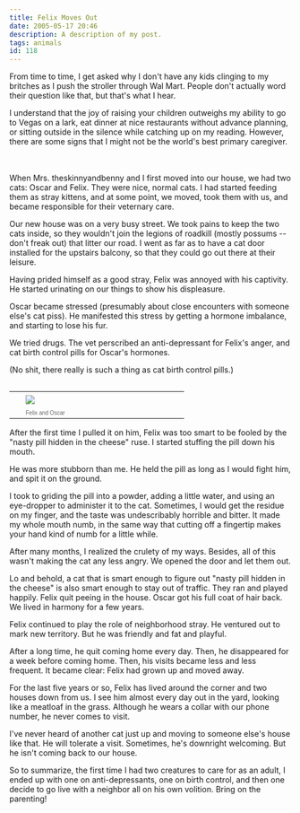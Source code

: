 ```yaml
---
title: Felix Moves Out
date: 2005-05-17 20:46
description: A description of my post.
tags: animals
id: 118
---
```

From time to time, I get asked why I don't have any kids clinging to my britches as I push the stroller through Wal Mart.  People don't actually word their question like that, but that's what I hear.

I understand that the joy of raising your children outweighs my ability to go to Vegas on a lark, eat dinner at nice restaurants without advance planning, or sitting outside in the silence while catching up on my reading.  However, there are some signs that I might not be the world's best primary caregiver.

<span class="spanEndPreview">&nbsp;</span><br /><br />When Mrs. theskinnyandbenny and I first moved into our house, we had two cats:  Oscar and Felix.  They were nice, normal cats.  I had started feeding them as stray kittens, and at some point, we moved, took them with us, and became responsible for their veternary care.

Our new house was on a very busy street.  We took pains to keep the two cats inside, so they wouldn't join the legions of roadkill (mostly possums -- don't freak out) that litter our road.  I went as far as to have a cat door installed for the upstairs balcony, so that they could go out there at their leisure.

Having prided himself as a good stray, Felix was annoyed with his captivity.  He started urinating on our things to show his displeasure.

Oscar became stressed (presumably about close encounters with someone else's cat piss).  He manifested this stress by getting a hormone imbalance, and starting to lose his fur.

We tried drugs.  The vet perscribed an anti-depressant for Felix's anger, and cat birth control pills for Oscar's hormones.  

(No shit, there really is such a thing as cat birth control pills.)

<table cellpadding=0 cellspacing=0 border=0 align=right><tr><td width=5 rowspan=2><spacer type=block width=5 height=1></spacer></td><td width=275><img src="/img/oscarFelix.jpg" aborder=0 vspace=4/></td></tr><tr><td width=275><font face="verdana, arial, geneva" size=1 color=#666666><b></b>Felix and Oscar</font></td></tr></table>

After the first time I pulled it on him, Felix was too smart to be fooled by the "nasty pill hidden in the cheese" ruse.  I started stuffing the pill down his mouth.

He was more stubborn than me.  He held the pill as long as I would fight him, and spit it on the ground.

I took to griding the pill into a powder, adding a little water, and using an eye-dropper to administer it to the cat.  Sometimes, I would get the residue on my finger, and the taste was undescribably horrible and bitter.  It made my whole mouth numb, in the same way that cutting off a fingertip makes your hand kind of numb for a little while.

After many months, I realized the crulety of my ways.  Besides, all of this wasn't making the cat any less angry.  We opened the door and let them out.

Lo and behold, a cat that is smart enough to figure out "nasty pill hidden in the cheese" is also smart enough to stay out of traffic.  They ran and played happily.  Felix quit peeing in the house.  Oscar got his full coat of hair back.  We lived in harmony for a few years.

Felix continued to play the role of neighborhood stray.  He ventured out to mark new territory.  But he was friendly and fat and playful.

After a long time, he quit coming home every day.  Then, he disappeared for a week before coming home.  Then, his visits became less and less frequent.  It became clear:  Felix had grown up and moved away.

For the last five years or so, Felix has lived around the corner and two houses down from us.  I see him almost every day out in the yard, looking like a meatloaf in the grass.  Although he wears a collar with our phone number, he never comes to visit.

I've never heard of another cat just up and moving to someone else's house like that.  He will tolerate a visit.  Sometimes, he's downright welcoming.  But he isn't coming back to our house.

So to summarize, the first time I had two creatures to care for as an adult, I ended up with one on anti-depressants, one on birth control, and then one decide to go live with a neighbor all on his own volition.  Bring on the parenting!
